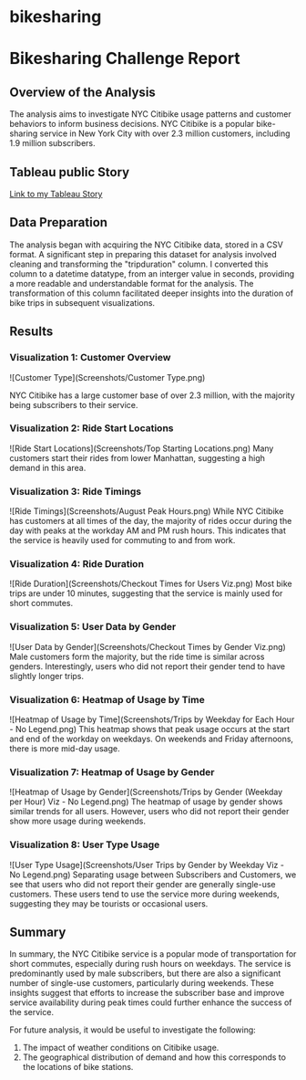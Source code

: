 # bikesharing

# Bikesharing Challenge Report

## Overview of the Analysis
The analysis aims to investigate NYC Citibike usage patterns and customer behaviors to inform business decisions. NYC Citibike is a popular bike-sharing service in New York City with over 2.3 million customers, including 1.9 million subscribers.

## Tableau public Story
[Link to my Tableau Story](https://public.tableau.com/app/profile/zachary.barham/viz/bikesharingChallengeStory/bikesharingChallengeStory?publish=yes)

## Data Preparation

The analysis began with acquiring the NYC Citibike data, stored in a CSV format. A significant step in preparing this dataset for analysis involved cleaning and transforming the "tripduration" column. I converted this column to a datetime datatype, from an interger value in seconds, providing a more readable and understandable format for the analysis. The transformation of this column facilitated deeper insights into the duration of bike trips in subsequent visualizations.

## Results

### Visualization 1: Customer Overview

 ![Customer Type](Screenshots/Customer Type.png) 
 
NYC Citibike has a large customer base of over 2.3 million, with the majority being subscribers to their service. 

### Visualization 2: Ride Start Locations
 ![Ride Start Locations](Screenshots/Top Starting Locations.png) 
Many customers start their rides from lower Manhattan, suggesting a high demand in this area.

### Visualization 3: Ride Timings
 ![Ride Timings](Screenshots/August Peak Hours.png) 
While NYC Citibike has customers at all times of the day, the majority of rides occur during the day with peaks at the workday AM and PM rush hours. This indicates that the service is heavily used for commuting to and from work.

### Visualization 4: Ride Duration
 ![Ride Duration](Screenshots/Checkout Times for Users Viz.png) 
Most bike trips are under 10 minutes, suggesting that the service is mainly used for short commutes.

### Visualization 5: User Data by Gender
 ![User Data by Gender](Screenshots/Checkout Times by Gender Viz.png) 
Male customers form the majority, but the ride time is similar across genders. Interestingly, users who did not report their gender tend to have slightly longer trips.

### Visualization 6: Heatmap of Usage by Time
 ![Heatmap of Usage by Time](Screenshots/Trips by Weekday for Each Hour - No Legend.png) 
This heatmap shows that peak usage occurs at the start and end of the workday on weekdays. On weekends and Friday afternoons, there is more mid-day usage.

### Visualization 7: Heatmap of Usage by Gender
 ![Heatmap of Usage by Gender](Screenshots/Trips by Gender (Weekday per Hour) Viz - No Legend.png) 
The heatmap of usage by gender shows similar trends for all users. However, users who did not report their gender show more usage during weekends.

### Visualization 8: User Type Usage
 ![User Type Usage](Screenshots/User Trips by Gender by Weekday Viz - No Legend.png) 
Separating usage between Subscribers and Customers, we see that users who did not report their gender are generally single-use customers. These users tend to use the service more during weekends, suggesting they may be tourists or occasional users.

## Summary

In summary, the NYC Citibike service is a popular mode of transportation for short commutes, especially during rush hours on weekdays. The service is predominantly used by male subscribers, but there are also a significant number of single-use customers, particularly during weekends. These insights suggest that efforts to increase the subscriber base and improve service availability during peak times could further enhance the success of the service.

For future analysis, it would be useful to investigate the following:

1. The impact of weather conditions on Citibike usage.
2. The geographical distribution of demand and how this corresponds to the locations of bike stations.

